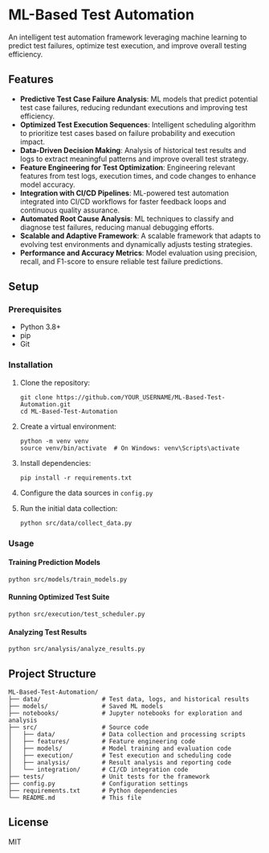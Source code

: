# ML-Based Test Automation

An intelligent test automation framework leveraging machine learning to predict test failures, optimize test execution, and improve overall testing efficiency.

## Features

- **Predictive Test Case Failure Analysis**: ML models that predict potential test case failures, reducing redundant executions and improving test efficiency.
- **Optimized Test Execution Sequences**: Intelligent scheduling algorithm to prioritize test cases based on failure probability and execution impact.
- **Data-Driven Decision Making**: Analysis of historical test results and logs to extract meaningful patterns and improve overall test strategy.
- **Feature Engineering for Test Optimization**: Engineering relevant features from test logs, execution times, and code changes to enhance model accuracy.
- **Integration with CI/CD Pipelines**: ML-powered test automation integrated into CI/CD workflows for faster feedback loops and continuous quality assurance.
- **Automated Root Cause Analysis**: ML techniques to classify and diagnose test failures, reducing manual debugging efforts.
- **Scalable and Adaptive Framework**: A scalable framework that adapts to evolving test environments and dynamically adjusts testing strategies.
- **Performance and Accuracy Metrics**: Model evaluation using precision, recall, and F1-score to ensure reliable test failure predictions.

## Setup

### Prerequisites
- Python 3.8+
- pip
- Git

### Installation

1. Clone the repository:
   ```
   git clone https://github.com/YOUR_USERNAME/ML-Based-Test-Automation.git
   cd ML-Based-Test-Automation
   ```

2. Create a virtual environment:
   ```
   python -m venv venv
   source venv/bin/activate  # On Windows: venv\Scripts\activate
   ```

3. Install dependencies:
   ```
   pip install -r requirements.txt
   ```

4. Configure the data sources in `config.py`

5. Run the initial data collection:
   ```
   python src/data/collect_data.py
   ```

### Usage

#### Training Prediction Models
```
python src/models/train_models.py
```

#### Running Optimized Test Suite
```
python src/execution/test_scheduler.py
```

#### Analyzing Test Results
```
python src/analysis/analyze_results.py
```

## Project Structure

```
ML-Based-Test-Automation/
├── data/                 # Test data, logs, and historical results
├── models/               # Saved ML models
├── notebooks/            # Jupyter notebooks for exploration and analysis
├── src/                  # Source code
│   ├── data/             # Data collection and processing scripts
│   ├── features/         # Feature engineering code
│   ├── models/           # Model training and evaluation code
│   ├── execution/        # Test execution and scheduling code
│   ├── analysis/         # Result analysis and reporting code
│   └── integration/      # CI/CD integration code
├── tests/                # Unit tests for the framework
├── config.py             # Configuration settings
├── requirements.txt      # Python dependencies
└── README.md             # This file
```

## License

MIT 